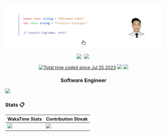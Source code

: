 [![akbaroke's header](./images/banner-github.png)](https://www.akbaroke.my.id/)

<p align=center>
  <a href="https://www.linkedin.com/in/akbaroke/"><img height="28" src="https://upload.wikimedia.org/wikipedia/commons/8/81/LinkedIn_icon.svg"></a>&nbsp;
  <a href="https://www.instagram.com/akbar.833/"><img height="28" src="https://upload.wikimedia.org/wikipedia/commons/e/e7/Instagram_logo_2016.svg"></a>&nbsp;
</p>

<p align="center">
  <a href="https://wakatime.com/@b02cc5d5-2896-453b-8825-e25449f82983"><img src="https://wakatime.com/badge/user/b02cc5d5-2896-453b-8825-e25449f82983.svg" alt="Total time coded since Jul 25 2023" /></a>
  <img src="https://visitor-badge.laobi.icu/badge?page_id=akbaroke.akbaroke" />
  <a href="https://github.com/akbaroke"><img src="https://img.shields.io/github/followers/akbaroke?label=followers&style=social"/></a>
</p>

<h3 align=center>Software Engineer</h3>

<img src="https://user-images.githubusercontent.com/73097560/115834477-dbab4500-a447-11eb-908a-139a6edaec5c.gif">




### Stats 📋

| WakaTime Stats                                                                                                                                   | Contribution Streak                                                                                              |
| ------------------------------------------------------------------------------------------------------------------------------------------------ | ---------------------------------------------------------------------------------------------------------------- |
| <img src="https://github-readme-stats.vercel.app/api/wakatime?username=akbaroke&theme=tokyonight&layout=compact&langs_count=10&range=all_time" /> | <img src="https://github-readme-streak-stats.herokuapp.com/?user=akbaroke&count_private=true&theme=tokyonight" /> |
